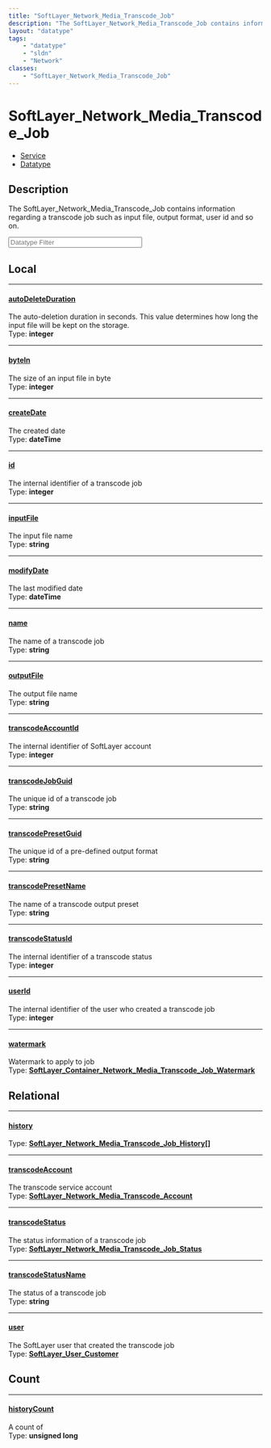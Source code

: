```yaml
---
title: "SoftLayer_Network_Media_Transcode_Job"
description: "The SoftLayer_Network_Media_Transcode_Job contains information regarding a transcode job such as input file, output form... "
layout: "datatype"
tags:
    - "datatype"
    - "sldn"
    - "Network"
classes:
    - "SoftLayer_Network_Media_Transcode_Job"
---
```


# SoftLayer_Network_Media_Transcode_Job
<div id='service-datatype'>
    <ul id='sldn-reference-tabs'>
    <li id='service'> <a href='/reference/services/SoftLayer_Network_Media_Transcode_Job' >Service</a></li>    <li id='datatype'> <a href='/reference/datatypes/SoftLayer_Network_Media_Transcode_Job' >Datatype</a></li>
    </ul>
</div>

## Description 


The SoftLayer_Network_Media_Transcode_Job contains information regarding a transcode job such as input file, output format, user id and so on. 





<!-- Filer BEGIN -->
<div class="view-filters">
        <div class="clearfix">
            <div class="search-input-box">
                <input placeholder="Datatype Filter" onkeyup="titleSearch(inputId='prop-input', divId='properties', elementClass='prop-row')" 
                    type="text" id="prop-input" value="" size="30" maxlength="128" class="form-text">
            </div>
        </div>
</div>
<!-- Filer END -->

<div id="properties" class="content">
<div id="localProperties" class="prop-content" >

## Local
<div class="prop-row">

-----
[autoDeleteDuration]: #autodeleteduration
#### [autoDeleteDuration]
The auto-deletion duration in seconds.  This value determines how long the input file will be kept on the storage.  
<span class="type-label">Type: </span>**integer**  



</div>
<div class="prop-row">

-----
[byteIn]: #bytein
#### [byteIn]
The size of an input file in byte  
<span class="type-label">Type: </span>**integer**  



</div>
<div class="prop-row">

-----
[createDate]: #createdate
#### [createDate]
The created date  
<span class="type-label">Type: </span>**dateTime**  



</div>
<div class="prop-row">

-----
[id]: #id
#### [id]
The internal identifier of a transcode job  
<span class="type-label">Type: </span>**integer**  



</div>
<div class="prop-row">

-----
[inputFile]: #inputfile
#### [inputFile]
The input file name  
<span class="type-label">Type: </span>**string**  



</div>
<div class="prop-row">

-----
[modifyDate]: #modifydate
#### [modifyDate]
The last modified date  
<span class="type-label">Type: </span>**dateTime**  



</div>
<div class="prop-row">

-----
[name]: #name
#### [name]
The name of a transcode job  
<span class="type-label">Type: </span>**string**  



</div>
<div class="prop-row">

-----
[outputFile]: #outputfile
#### [outputFile]
The output file name  
<span class="type-label">Type: </span>**string**  



</div>
<div class="prop-row">

-----
[transcodeAccountId]: #transcodeaccountid
#### [transcodeAccountId]
The internal identifier of SoftLayer account  
<span class="type-label">Type: </span>**integer**  



</div>
<div class="prop-row">

-----
[transcodeJobGuid]: #transcodejobguid
#### [transcodeJobGuid]
The unique id of a transcode job  
<span class="type-label">Type: </span>**string**  



</div>
<div class="prop-row">

-----
[transcodePresetGuid]: #transcodepresetguid
#### [transcodePresetGuid]
The unique id of a pre-defined output format  
<span class="type-label">Type: </span>**string**  



</div>
<div class="prop-row">

-----
[transcodePresetName]: #transcodepresetname
#### [transcodePresetName]
The name of a transcode output preset  
<span class="type-label">Type: </span>**string**  



</div>
<div class="prop-row">

-----
[transcodeStatusId]: #transcodestatusid
#### [transcodeStatusId]
The internal identifier of a transcode status  
<span class="type-label">Type: </span>**integer**  



</div>
<div class="prop-row">

-----
[userId]: #userid
#### [userId]
The internal identifier of the user who created a transcode job  
<span class="type-label">Type: </span>**integer**  



</div>
<div class="prop-row">

-----
[watermark]: #watermark
#### [watermark]
Watermark to apply to job  
<span class="type-label">Type: </span>**<a href='/reference/datatypes/SoftLayer_Container_Network_Media_Transcode_Job_Watermark'>SoftLayer_Container_Network_Media_Transcode_Job_Watermark </a>**  



</div>
</div>
<!-- LOCAL PROPERTY END -->

<div id="relationalProperties"  class="prop-content" >

## Relational
<div class="prop-row">

-----
[history]: #history
#### [history]
  
<span class="type-label">Type: </span>**<a href='/reference/datatypes/SoftLayer_Network_Media_Transcode_Job_History'>SoftLayer_Network_Media_Transcode_Job_History[] </a>**  



</div>
<div class="prop-row">

-----
[transcodeAccount]: #transcodeaccount
#### [transcodeAccount]
The transcode service account  
<span class="type-label">Type: </span>**<a href='/reference/datatypes/SoftLayer_Network_Media_Transcode_Account'>SoftLayer_Network_Media_Transcode_Account </a>**  



</div>
<div class="prop-row">

-----
[transcodeStatus]: #transcodestatus
#### [transcodeStatus]
The status information of a transcode job  
<span class="type-label">Type: </span>**<a href='/reference/datatypes/SoftLayer_Network_Media_Transcode_Job_Status'>SoftLayer_Network_Media_Transcode_Job_Status </a>**  



</div>
<div class="prop-row">

-----
[transcodeStatusName]: #transcodestatusname
#### [transcodeStatusName]
The status of a transcode job  
<span class="type-label">Type: </span>**string**  



</div>
<div class="prop-row">

-----
[user]: #user
#### [user]
The SoftLayer user that created the transcode job  
<span class="type-label">Type: </span>**<a href='/reference/datatypes/SoftLayer_User_Customer'>SoftLayer_User_Customer </a>**  



</div>

## Count
<div class="prop-row">

-----
[historyCount]: #historycount
#### [historyCount]
A count of    
<span class="type-label">Type: </span>**unsigned long**  



</div>
</div>


